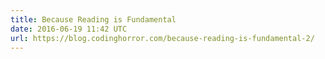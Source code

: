 ```yaml
---
title: Because Reading is Fundamental
date: 2016-06-19 11:42 UTC
url: https://blog.codinghorror.com/because-reading-is-fundamental-2/
---
```


